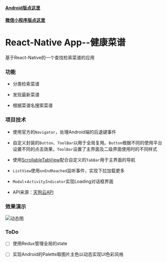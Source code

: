 #### [Android版点这里](https://github.com/bestTao/caipu_android)
#### [微信小程序版点这里](https://github.com/bestTao/caipu_weixin)
# React-Native App--健康菜谱

基于React-Native的一个查找检索菜谱的应用

### 功能

* 分类检索菜谱

* 发现最新菜谱

* 根据菜谱名搜索菜谱

### 项目技术
* 使用官方的`Navigator`，处理Android端的后退键事件

* 自定义封装的`Button`、`ToolBar`以用于全局复用。`Button`根据不同的使用平台设置不同的点击效果，`ToolBar`设置了主界面及二级界面使用时的不同样式

* 使用[ScrollableTabView](https://github.com/skv-headless/react-native-scrollable-tab-view)配合自定义的`TabBar`用于主界面的导航

* `ListView`使用`onEndReached`监听事件，实现下拉加载更多

* `Modal`+`ActivityIndicator`实现Loading对话框界面

* API来源：[天狗云API](http://www.tngou.net/doc/cook)

### 效果演示

![动态图](./demo/rn.gif)

### ToDo
- [ ] 使用Redux管理全局的state
- [ ] 实现Android的Palette取图片主色以动态实现UI色彩风格

